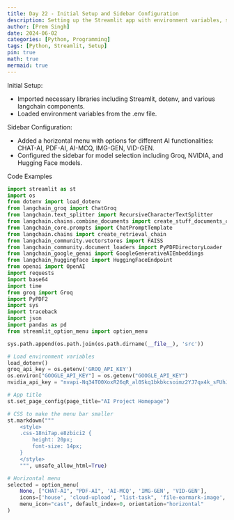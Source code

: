 ```yaml
---
title: Day 22 - Initial Setup and Sidebar Configuration
description: Setting up the Streamlit app with environment variables, sidebar configuration, and model selection.
author: [Prem Singh]
date: 2024-06-02
categories: [Python, Programming]
tags: [Python, Streamlit, Setup]
pin: true
math: true
mermaid: true
---
```


Initial Setup:
- Imported necessary libraries including Streamlit, dotenv, and various langchain components.
- Loaded environment variables from the .env file.

Sidebar Configuration:
- Added a horizontal menu with options for different AI functionalities: CHAT-AI, PDF-AI, AI-MCQ, IMG-GEN, VID-GEN.
- Configured the sidebar for model selection including Groq, NVIDIA, and Hugging Face models.

Code Examples
```python
import streamlit as st
import os
from dotenv import load_dotenv
from langchain_groq import ChatGroq
from langchain.text_splitter import RecursiveCharacterTextSplitter
from langchain.chains.combine_documents import create_stuff_documents_chain
from langchain_core.prompts import ChatPromptTemplate
from langchain.chains import create_retrieval_chain
from langchain_community.vectorstores import FAISS
from langchain_community.document_loaders import PyPDFDirectoryLoader
from langchain_google_genai import GoogleGenerativeAIEmbeddings
from langchain_huggingface import HuggingFaceEndpoint
from openai import OpenAI
import requests
import base64
import time
from groq import Groq
import PyPDF2
import sys
import traceback
import json
import pandas as pd
from streamlit_option_menu import option_menu

sys.path.append(os.path.join(os.path.dirname(__file__), 'src'))

# Load environment variables
load_dotenv()
groq_api_key = os.getenv('GROQ_API_KEY')
os.environ["GOOGLE_API_KEY"] = os.getenv("GOOGLE_API_KEY")
nvidia_api_key = "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"

# App title
st.set_page_config(page_title="AI Project Homepage")

# CSS to make the menu bar smaller
st.markdown("""
    <style>
    .css-18ni7ap.e8zbici2 {
        height: 20px;
        font-size: 14px;
    }
    </style>
    """, unsafe_allow_html=True)

# Horizontal menu
selected = option_menu(
    None, ["CHAT-AI", "PDF-AI", 'AI-MCQ', 'IMG-GEN', 'VID-GEN'], 
    icons=['house', 'cloud-upload', "list-task", 'file-earmark-image', 'camera-reels'], 
    menu_icon="cast", default_index=0, orientation="horizontal"
)
